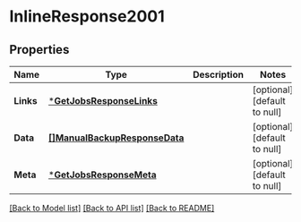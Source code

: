 # InlineResponse2001

## Properties
Name | Type | Description | Notes
------------ | ------------- | ------------- | -------------
**Links** | [***GetJobsResponseLinks**](getJobsResponse_links.md) |  | [optional] [default to null]
**Data** | [**[]ManualBackupResponseData**](manualBackupResponse_data.md) |  | [optional] [default to null]
**Meta** | [***GetJobsResponseMeta**](getJobsResponse_meta.md) |  | [optional] [default to null]

[[Back to Model list]](../README.md#documentation-for-models) [[Back to API list]](../README.md#documentation-for-api-endpoints) [[Back to README]](../README.md)

